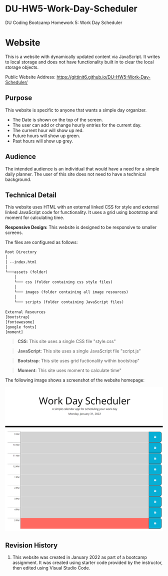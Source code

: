 # DU-HW5-Work-Day-Scheduler

DU Coding Bootcamp Homework 5: Work Day Scheduler

# Website

This is a website with dynamically updated content via JavaScript. It writes to local storage and does not have functionality built in to clear the local storage objects.

Public Website Address: https://gittinit6.github.io/DU-HW5-Work-Day-Scheduler/

## Purpose

This website is specific to anyone that wants a simple day organizer.

* The Date is shown on the top of the screen.
* The user can add or change hourly entries for the current day.
* The current hour will show up red.
* Future hours will show up green.
* Past hours will show up grey.

## Audience

The intended audience is an individual that would have a need for a simple daily planner. The user of this site does not need to have a technical background.

## Technical Detail

This website uses HTML with an external linked CSS for style and external linked JavaScript code for functionality. It uses a grid using bootstrap and moment for calculating time.

**Responsive Design:** This website is designed to be responsive to smaller screens.

The files are configured as follows:
```
Root Directory
│
│ --index.html
│
└───assets (folder)
    │
    └─── css (folder containing css style files)
    │
    └─── images (folder containing all image resources)
    │
    └─── scripts (folder containing JavaScript files)

External Resources
[bootstrap]
[fontawesome]
[google fonts]
[moment]
```
>**CSS**: This site uses a single CSS file "style.css"

>**JavaScript**: This site uses a single JavaScript file "script.js"

>**Bootstrap**: This site uses grid fuctionality within bootstrap"

>**Moment**: This site uses moment to calculate time"

The following image shows a screenshot of the website homepage:

![Layout screenshot of the website showing sections](./git-images/screenshot.png)

## Revision History 

1. This website was created in January 2022 as part of a bootcamp assignment. It was created using starter code provided by the instructor, then edited using Visual Studio Code.